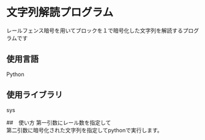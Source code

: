 # 文字列解読プログラム 
レールフェンス暗号を用いてブロックを１で暗号化した文字列を解読するプログラムです  

## 使用言語  
Python  

## 使用ライブラリ  
sys  

##　使い方
第一引数にレール数を指定して  
第二引数に暗号化された文字列を指定してpythonで実行します。
